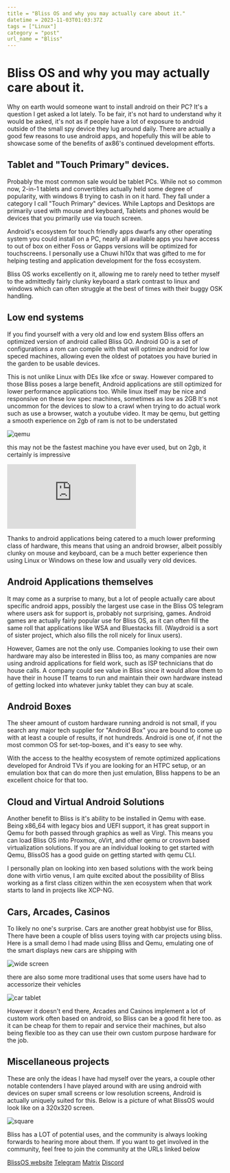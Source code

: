 ```yaml
---
title = "Bliss OS and why you may actually care about it."
datetime = 2023-11-03T01:03:37Z
tags = ["Linux"]
category = "post"
url_name = "Bliss"
---
```


# Bliss OS and why you may actually care about it.

Why on earth would someone want to install android on their PC? It's a question I get asked a lot lately. To be fair, it's not hard to understand why it would be asked, it's not as if people have a lot of exposure to android outside of the small spy device they lug around daily. There are actually a good few reasons to use android apps, and hopefully this will be able to showcase some of the benefits of ax86's continued development efforts. 

<!--more-->

## Tablet and "Touch Primary" devices.

Probably the most common sale would be tablet PCs. While not so common now, 2-in-1 tablets and convertibles actually held some degree of popularity, with windows 8 trying to cash in on it hard. They fall under a category I call "Touch Primary" devices. While Laptops and Desktops are primarily used with mouse and keyboard, Tablets and phones would be devices that you primarily use via touch screen. 

Android's ecosystem for touch friendly apps dwarfs any other operating system you could install on a PC, nearly all available apps you have access to out of box on either Foss or Gapps versions will be optimized for touchscreens. I personally use a Chuwi hi10x that was gifted to me for helping testing and application development for the foss ecosystem. 

Bliss OS works excellently on it, allowing me to rarely need to tether myself to the admittedly fairly clunky keyboard a stark contrast to linux and windows which can often struggle at the best of times with their buggy OSK handling. 

## Low end systems 

If you find yourself with a very old and low end system Bliss offers an optimized version of android called Bliss GO. Android GO is a set of configurations a rom can compile with that will optimize android for low speced machines, allowing even the oldest of potatoes you have buried in the garden to be usable devices. 

This is not unlike Linux with DEs like xfce or sway. However compared to those Bliss poses a large benefit, Android applications are still optimized for lower performance applications too. While linux itself may be nice and responsive on these low spec machines, sometimes as low as 2GB It's not uncommon for the devices to slow to a crawl when trying to do actual work such as use a browser, watch a youtube video.  It may be qemu, but getting a smooth experience on 2gb of ram is not to be understated

![qemu](https://files.catbox.moe/4dnc9f.png)

this may not be the fastest machine you have ever used, but on 2gb, it certainly is impressive

<iframe id="myiframe" src="https://files.catbox.moe/4n17z3.mp4" frameBorder="0" allow="autoplay; picture-in-picture" allowfullscreen></iframe>

Thanks to android applications being catered to a much lower preforming class of hardware, this means that using an android browser, albeit possibly clunky on mouse and keyboard, can be a much better experience then using Linux or Windows on these low and usually very old devices. 

## Android Applications themselves

It may come as a surprise to many, but a lot of people actually care about specific android apps, possibly the largest use case in the Bliss OS telegram where users ask for support is, probably not surprising, games. Android games are actually fairly popular use for Bliss OS, as it can often fill the same roll that applications like WSA and Bluestacks fill. (Waydroid is a sort of sister project, which also fills the roll nicely for linux users).  

However, Games are not the only use. Companies looking to use their own hardware may also be interested in Bliss too, as many companies are now using android applications for field work, such as ISP technicians that do house calls. A company could see value in Bliss since it would allow them to have their in house IT teams to run and maintain their own hardware instead of getting locked into whatever junky tablet they can buy at scale. 

## Android Boxes

The sheer amount of custom hardware running android is not small, if you search any major tech supplier for "Android Box" you are bound to come up with at least a couple of results, if not hundreds. Android is one of, if not the most common OS for set-top-boxes, and it's easy to see why.  

With the access to the healthy ecosystem of remote optimized applications developed for Android TVs if you are looking for an HTPC setup, or an emulation box that can do more then just emulation, Bliss happens to be an excellent choice for that too.  

## Cloud and Virtual Android Solutions

Another benefit to Bliss is it's ability to be installed in Qemu with ease. Being x86_64 with legacy bios and UEFI support, it has great support in Qemu for both passed through graphics as well as Virgl. This means you can load Bliss OS into Proxmox, oVirt, and other qemu or crosvm based virtualization solutions. If you are an individual looking to get started with Qemu, BlissOS has a good guide on getting started with qemu CLI.  

I personally plan on looking into xen based solutions with the work being done with virtio venus, I am quite excited about the possibility of Bliss working as a first class citizen within the xen ecosystem when that work starts to land in projects like XCP-NG.  


## Cars, Arcades, Casinos

To likely no one's surprise. Cars are another great hobbyist use for Bliss, There have been a couple of bliss users toying with car projects using bliss. Here is a small demo I had made using Bliss and Qemu, emulating one of the smart displays new cars are shipping with  

![wide screen](https://files.catbox.moe/dx26y7.jpg)

there are also some more traditional uses that some users have had to accessorize their vehicles

![car tablet](https://files.catbox.moe/vgrzev.jpg)

However it doesn't end there, Arcades and Casinos implement a lot of custom work often based on android, so Bliss can be a good fit here too. as it can be cheap for them to repair and service their machines, but also being flexible too as they can use their own custom purpose hardware for the job.  

## Miscellaneous projects

These are only the ideas I have had myself over the years, a couple other notable contenders I have played around with are using android with devices on super small screens or low resolution screens, Android is actually uniquely suited for this. Below is a picture of what BlissOS would look like on a 320x320 screen. 

![square](https://files.catbox.moe/hx8rpu.jpg)

Bliss has a LOT of potential uses, and the community is always looking forwards to hearing more about them. If you want to get involved in the community, feel free to join the community at the URLs linked below

 
[BlissOS website](https://blissos.org/)
[Telegram](https://t.me/blissx86)
[Matrix](https://matrix.to/#/#blissos:matrix.org)
[Discord](https://discord.com/invite/F9n5gbdNy2)


